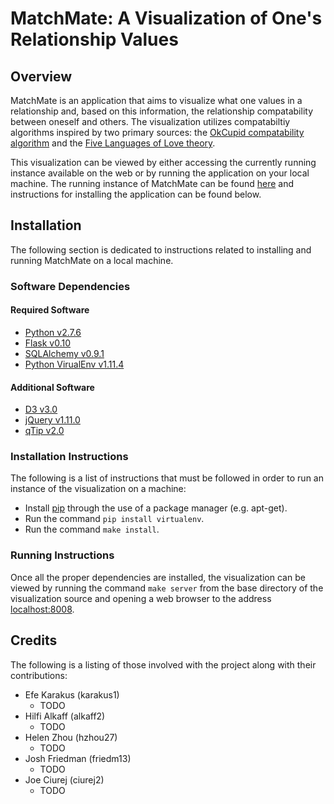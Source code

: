 # MatchMate: A Visualization of One's Relationship Values #

## Overview ##
MatchMate is an application that aims to visualize what one values in a 
relationship and, based on this information, the relationship compatability
between oneself and others.  The visualization utilizes compatabiltiy
algorithms inspired by two primary sources: the [OkCupid compatability
algorithm][ok-cupid] and the [Five Languages of Love theory][5languages].

This visualization can be viewed by either accessing the currently running
instance available on the web or by running the application on your local
machine.  The running instance of MatchMate can be found [here][matchmate] 
and instructions for installing the application can be found below.

## Installation ##
The following section is dedicated to instructions related to installing
and running MatchMate on a local machine.

### Software Dependencies ###

#### Required Software ####
- [Python v2.7.6][py]
- [Flask v0.10][py-flask]
- [SQLAlchemy v0.9.1][sql-alch]
- [Python VirualEnv v1.11.4][py-venv]

#### Additional Software ####
- [D3 v3.0][d3]
- [jQuery v1.11.0][jquery]
- [qTip v2.0][qtip]

### Installation Instructions ###
The following is a list of instructions that must be followed in order to run
an instance of the visualization on a machine:

- Install [pip][] through the use of a package manager (e.g. apt-get).
- Run the command `pip install virtualenv`.
- Run the command `make install`.

### Running Instructions ###
Once all the proper dependencies are installed, the visualization can
be viewed by running the command `make server` from the base directory 
of the visualization source and opening a web browser to the address 
[localhost:8008][localhost].

## Credits ##
The following is a listing of those involved with the project along with their
contributions:

- Efe Karakus (karakus1)
    - TODO
- Hilfi Alkaff (alkaff2)
    - TODO
- Helen Zhou (hzhou27)
    - TODO
- Josh Friedman (friedm13)
    - TODO
- Joe Ciurej (ciurej2)
    - TODO


[ok-cupid]: https://www.okcupid.com/help/match-percentages
[5languages]: http://www.5lovelanguages.com/
[matchmate]: http://efekarakus.com:5000/

[py]: http://www.python.org/download/releases/2.7.6/ 
[py-flask]: http://flask.pocoo.org/
[py-venv]: https://pypi.python.org/pypi/virtualenv
[pip]: http://www.tornadoweb.org/en/stable/

[localhost]: http://localhost:8008
[sql-alch]: http://www.sqlalchemy.org/

[jquery]: http://jquery.com/
[qtip]: http://qtip2.com/
[d3]: http://d3js.org/
